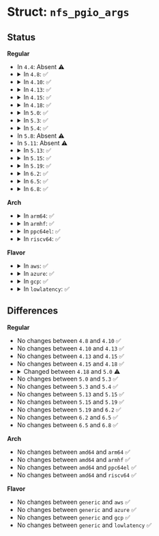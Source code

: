 # Struct: <code>nfs_pgio_args</code>

## Status
<b>Regular</b>
<ul>
<li>
In <code>4.4</code>: Absent ⚠️
</li>
<li>
<details>
<summary>In <code>4.8</code>: ✅</summary>

```c
struct nfs_pgio_args {
    struct nfs4_sequence_args seq_args;
    struct nfs_fh *fh;
    struct nfs_open_context *context;
    struct nfs_lock_context *lock_context;
    nfs4_stateid stateid;
    __u64 offset;
    __u32 count;
    unsigned int pgbase;
    struct page **pages;
    const u32 *bitmask;
    enum nfs3_stable_how stable;
};
```
</details>
</li>
<li>
<details>
<summary>In <code>4.10</code>: ✅</summary>

```c
struct nfs_pgio_args {
    struct nfs4_sequence_args seq_args;
    struct nfs_fh *fh;
    struct nfs_open_context *context;
    struct nfs_lock_context *lock_context;
    nfs4_stateid stateid;
    __u64 offset;
    __u32 count;
    unsigned int pgbase;
    struct page **pages;
    const u32 *bitmask;
    enum nfs3_stable_how stable;
};
```
</details>
</li>
<li>
<details>
<summary>In <code>4.13</code>: ✅</summary>

```c
struct nfs_pgio_args {
    struct nfs4_sequence_args seq_args;
    struct nfs_fh *fh;
    struct nfs_open_context *context;
    struct nfs_lock_context *lock_context;
    nfs4_stateid stateid;
    __u64 offset;
    __u32 count;
    unsigned int pgbase;
    struct page **pages;
    const u32 *bitmask;
    enum nfs3_stable_how stable;
};
```
</details>
</li>
<li>
<details>
<summary>In <code>4.15</code>: ✅</summary>

```c
struct nfs_pgio_args {
    struct nfs4_sequence_args seq_args;
    struct nfs_fh *fh;
    struct nfs_open_context *context;
    struct nfs_lock_context *lock_context;
    nfs4_stateid stateid;
    __u64 offset;
    __u32 count;
    unsigned int pgbase;
    struct page **pages;
    const u32 *bitmask;
    enum nfs3_stable_how stable;
};
```
</details>
</li>
<li>
<details>
<summary>In <code>4.18</code>: ✅</summary>

```c
struct nfs_pgio_args {
    struct nfs4_sequence_args seq_args;
    struct nfs_fh *fh;
    struct nfs_open_context *context;
    struct nfs_lock_context *lock_context;
    nfs4_stateid stateid;
    __u64 offset;
    __u32 count;
    unsigned int pgbase;
    struct page **pages;
    const u32 *bitmask;
    enum nfs3_stable_how stable;
};
```
</details>
</li>
<li>
<details>
<summary>In <code>5.0</code>: ✅</summary>

```c
struct nfs_pgio_args {
    struct nfs4_sequence_args seq_args;
    struct nfs_fh *fh;
    struct nfs_open_context *context;
    struct nfs_lock_context *lock_context;
    nfs4_stateid stateid;
    __u64 offset;
    __u32 count;
    unsigned int pgbase;
    struct page **pages;
    unsigned int replen;
    const u32 *bitmask;
    enum nfs3_stable_how stable;
};
```
</details>
</li>
<li>
<details>
<summary>In <code>5.3</code>: ✅</summary>

```c
struct nfs_pgio_args {
    struct nfs4_sequence_args seq_args;
    struct nfs_fh *fh;
    struct nfs_open_context *context;
    struct nfs_lock_context *lock_context;
    nfs4_stateid stateid;
    __u64 offset;
    __u32 count;
    unsigned int pgbase;
    struct page **pages;
    unsigned int replen;
    const u32 *bitmask;
    enum nfs3_stable_how stable;
};
```
</details>
</li>
<li>
<details>
<summary>In <code>5.4</code>: ✅</summary>

```c
struct nfs_pgio_args {
    struct nfs4_sequence_args seq_args;
    struct nfs_fh *fh;
    struct nfs_open_context *context;
    struct nfs_lock_context *lock_context;
    nfs4_stateid stateid;
    __u64 offset;
    __u32 count;
    unsigned int pgbase;
    struct page **pages;
    unsigned int replen;
    const u32 *bitmask;
    enum nfs3_stable_how stable;
};
```
</details>
</li>
<li>
In <code>5.8</code>: Absent ⚠️
</li>
<li>
In <code>5.11</code>: Absent ⚠️
</li>
<li>
<details>
<summary>In <code>5.13</code>: ✅</summary>

```c
struct nfs_pgio_args {
    struct nfs4_sequence_args seq_args;
    struct nfs_fh *fh;
    struct nfs_open_context *context;
    struct nfs_lock_context *lock_context;
    nfs4_stateid stateid;
    __u64 offset;
    __u32 count;
    unsigned int pgbase;
    struct page **pages;
    unsigned int replen;
    const u32 *bitmask;
    u32 bitmask_store[3];
    enum nfs3_stable_how stable;
};
```
</details>
</li>
<li>
<details>
<summary>In <code>5.15</code>: ✅</summary>

```c
struct nfs_pgio_args {
    struct nfs4_sequence_args seq_args;
    struct nfs_fh *fh;
    struct nfs_open_context *context;
    struct nfs_lock_context *lock_context;
    nfs4_stateid stateid;
    __u64 offset;
    __u32 count;
    unsigned int pgbase;
    struct page **pages;
    unsigned int replen;
    const u32 *bitmask;
    u32 bitmask_store[3];
    enum nfs3_stable_how stable;
};
```
</details>
</li>
<li>
<details>
<summary>In <code>5.19</code>: ✅</summary>

```c
struct nfs_pgio_args {
    struct nfs4_sequence_args seq_args;
    struct nfs_fh *fh;
    struct nfs_open_context *context;
    struct nfs_lock_context *lock_context;
    nfs4_stateid stateid;
    __u64 offset;
    __u32 count;
    unsigned int pgbase;
    struct page **pages;
    unsigned int replen;
    const u32 *bitmask;
    u32 bitmask_store[3];
    enum nfs3_stable_how stable;
};
```
</details>
</li>
<li>
<details>
<summary>In <code>6.2</code>: ✅</summary>

```c
struct nfs_pgio_args {
    struct nfs4_sequence_args seq_args;
    struct nfs_fh *fh;
    struct nfs_open_context *context;
    struct nfs_lock_context *lock_context;
    nfs4_stateid stateid;
    __u64 offset;
    __u32 count;
    unsigned int pgbase;
    struct page **pages;
    unsigned int replen;
    const u32 *bitmask;
    u32 bitmask_store[3];
    enum nfs3_stable_how stable;
};
```
</details>
</li>
<li>
<details>
<summary>In <code>6.5</code>: ✅</summary>

```c
struct nfs_pgio_args {
    struct nfs4_sequence_args seq_args;
    struct nfs_fh *fh;
    struct nfs_open_context *context;
    struct nfs_lock_context *lock_context;
    nfs4_stateid stateid;
    __u64 offset;
    __u32 count;
    unsigned int pgbase;
    struct page **pages;
    unsigned int replen;
    const u32 *bitmask;
    u32 bitmask_store[3];
    enum nfs3_stable_how stable;
};
```
</details>
</li>
<li>
<details>
<summary>In <code>6.8</code>: ✅</summary>

```c
struct nfs_pgio_args {
    struct nfs4_sequence_args seq_args;
    struct nfs_fh *fh;
    struct nfs_open_context *context;
    struct nfs_lock_context *lock_context;
    nfs4_stateid stateid;
    __u64 offset;
    __u32 count;
    unsigned int pgbase;
    struct page **pages;
    unsigned int replen;
    const u32 *bitmask;
    u32 bitmask_store[3];
    enum nfs3_stable_how stable;
};
```
</details>
</li>
</ul>
<b>Arch</b>
<ul>
<li>
<details>
<summary>In <code>arm64</code>: ✅</summary>

```c
struct nfs_pgio_args {
    struct nfs4_sequence_args seq_args;
    struct nfs_fh *fh;
    struct nfs_open_context *context;
    struct nfs_lock_context *lock_context;
    nfs4_stateid stateid;
    __u64 offset;
    __u32 count;
    unsigned int pgbase;
    struct page **pages;
    unsigned int replen;
    const u32 *bitmask;
    enum nfs3_stable_how stable;
};
```
</details>
</li>
<li>
<details>
<summary>In <code>armhf</code>: ✅</summary>

```c
struct nfs_pgio_args {
    struct nfs4_sequence_args seq_args;
    struct nfs_fh *fh;
    struct nfs_open_context *context;
    struct nfs_lock_context *lock_context;
    nfs4_stateid stateid;
    __u64 offset;
    __u32 count;
    unsigned int pgbase;
    struct page **pages;
    unsigned int replen;
    const u32 *bitmask;
    enum nfs3_stable_how stable;
};
```
</details>
</li>
<li>
<details>
<summary>In <code>ppc64el</code>: ✅</summary>

```c
struct nfs_pgio_args {
    struct nfs4_sequence_args seq_args;
    struct nfs_fh *fh;
    struct nfs_open_context *context;
    struct nfs_lock_context *lock_context;
    nfs4_stateid stateid;
    __u64 offset;
    __u32 count;
    unsigned int pgbase;
    struct page **pages;
    unsigned int replen;
    const u32 *bitmask;
    enum nfs3_stable_how stable;
};
```
</details>
</li>
<li>
<details>
<summary>In <code>riscv64</code>: ✅</summary>

```c
struct nfs_pgio_args {
    struct nfs4_sequence_args seq_args;
    struct nfs_fh *fh;
    struct nfs_open_context *context;
    struct nfs_lock_context *lock_context;
    nfs4_stateid stateid;
    __u64 offset;
    __u32 count;
    unsigned int pgbase;
    struct page **pages;
    unsigned int replen;
    const u32 *bitmask;
    enum nfs3_stable_how stable;
};
```
</details>
</li>
</ul>
<b>Flavor</b>
<ul>
<li>
<details>
<summary>In <code>aws</code>: ✅</summary>

```c
struct nfs_pgio_args {
    struct nfs4_sequence_args seq_args;
    struct nfs_fh *fh;
    struct nfs_open_context *context;
    struct nfs_lock_context *lock_context;
    nfs4_stateid stateid;
    __u64 offset;
    __u32 count;
    unsigned int pgbase;
    struct page **pages;
    unsigned int replen;
    const u32 *bitmask;
    enum nfs3_stable_how stable;
};
```
</details>
</li>
<li>
<details>
<summary>In <code>azure</code>: ✅</summary>

```c
struct nfs_pgio_args {
    struct nfs4_sequence_args seq_args;
    struct nfs_fh *fh;
    struct nfs_open_context *context;
    struct nfs_lock_context *lock_context;
    nfs4_stateid stateid;
    __u64 offset;
    __u32 count;
    unsigned int pgbase;
    struct page **pages;
    unsigned int replen;
    const u32 *bitmask;
    enum nfs3_stable_how stable;
};
```
</details>
</li>
<li>
<details>
<summary>In <code>gcp</code>: ✅</summary>

```c
struct nfs_pgio_args {
    struct nfs4_sequence_args seq_args;
    struct nfs_fh *fh;
    struct nfs_open_context *context;
    struct nfs_lock_context *lock_context;
    nfs4_stateid stateid;
    __u64 offset;
    __u32 count;
    unsigned int pgbase;
    struct page **pages;
    unsigned int replen;
    const u32 *bitmask;
    enum nfs3_stable_how stable;
};
```
</details>
</li>
<li>
<details>
<summary>In <code>lowlatency</code>: ✅</summary>

```c
struct nfs_pgio_args {
    struct nfs4_sequence_args seq_args;
    struct nfs_fh *fh;
    struct nfs_open_context *context;
    struct nfs_lock_context *lock_context;
    nfs4_stateid stateid;
    __u64 offset;
    __u32 count;
    unsigned int pgbase;
    struct page **pages;
    unsigned int replen;
    const u32 *bitmask;
    enum nfs3_stable_how stable;
};
```
</details>
</li>
</ul>

## Differences
<b>Regular</b>
<ul>
<li>
No changes between <code>4.8</code> and <code>4.10</code> ✅
</li>
<li>
No changes between <code>4.10</code> and <code>4.13</code> ✅
</li>
<li>
No changes between <code>4.13</code> and <code>4.15</code> ✅
</li>
<li>
No changes between <code>4.15</code> and <code>4.18</code> ✅
</li>
<li>
<details>
<summary>Changed between <code>4.18</code> and <code>5.0</code> ⚠️</summary>
<ul>
<li>
<b>Field added. </b>
<code>unsigned int replen</code>
</li>
</ul>
</details>
</li>
<li>
No changes between <code>5.0</code> and <code>5.3</code> ✅
</li>
<li>
No changes between <code>5.3</code> and <code>5.4</code> ✅
</li>
<li>
No changes between <code>5.13</code> and <code>5.15</code> ✅
</li>
<li>
No changes between <code>5.15</code> and <code>5.19</code> ✅
</li>
<li>
No changes between <code>5.19</code> and <code>6.2</code> ✅
</li>
<li>
No changes between <code>6.2</code> and <code>6.5</code> ✅
</li>
<li>
No changes between <code>6.5</code> and <code>6.8</code> ✅
</li>
</ul>
<b>Arch</b>
<ul>
<li>
No changes between <code>amd64</code> and <code>arm64</code> ✅
</li>
<li>
No changes between <code>amd64</code> and <code>armhf</code> ✅
</li>
<li>
No changes between <code>amd64</code> and <code>ppc64el</code> ✅
</li>
<li>
No changes between <code>amd64</code> and <code>riscv64</code> ✅
</li>
</ul>
<b>Flavor</b>
<ul>
<li>
No changes between <code>generic</code> and <code>aws</code> ✅
</li>
<li>
No changes between <code>generic</code> and <code>azure</code> ✅
</li>
<li>
No changes between <code>generic</code> and <code>gcp</code> ✅
</li>
<li>
No changes between <code>generic</code> and <code>lowlatency</code> ✅
</li>
</ul>
